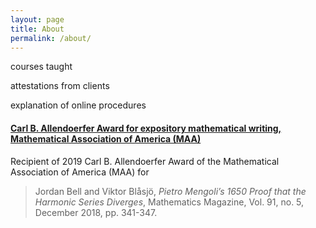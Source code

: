 ```yaml
---
layout: page
title: About
permalink: /about/
---
```


courses taught


attestations from clients

explanation of online procedures

#### [Carl B. Allendoerfer Award for expository mathematical writing, Mathematical Association of America (MAA)](https://www.maa.org/programs-and-communities/member-communities/maa-awards/writing-awards/carl-b-allendoerfer-awards)

Recipient of 2019 Carl B. Allendoerfer Award of the Mathematical Association of America (MAA) for 
> Jordan Bell and Viktor Blåsjö, *Pietro Mengoli’s 1650 Proof that the Harmonic Series Diverges*, Mathematics Magazine, Vol. 91, no. 5, December 2018, pp. 341-347.

